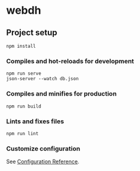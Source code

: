 # webdh

## Project setup
```
npm install
```

### Compiles and hot-reloads for development
```
npm run serve
json-server --watch db.json
```

### Compiles and minifies for production
```
npm run build
```

### Lints and fixes files
```
npm run lint
```

### Customize configuration
See [Configuration Reference](https://cli.vuejs.org/config/).
